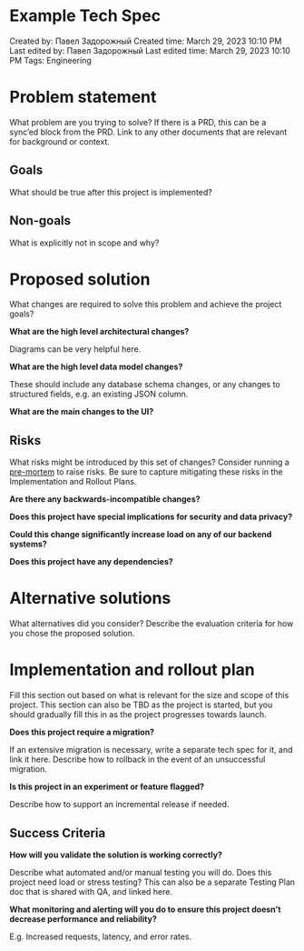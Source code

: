 # Example Tech Spec

Created by: Павел Задорожный
Created time: March 29, 2023 10:10 PM
Last edited by: Павел Задорожный
Last edited time: March 29, 2023 10:10 PM
Tags: Engineering

# Problem statement

What problem are you trying to solve? If there is a PRD, this can be a sync’ed block from the PRD. Link to any other documents that are relevant for background or context.

## Goals

What should be true after this project is implemented?

## Non-goals

What is explicitly not in scope and why?

# Proposed solution

What changes are required to solve this problem and achieve the project goals?

**What are the high level architectural changes?**

Diagrams can be very helpful here.

**What are the high level data model changes?**

These should include any database schema changes, or any changes to structured fields, e.g. an existing JSON column.

**What are the main changes to the UI?**

## Risks

What risks might be introduced by this set of changes? Consider running a [pre-mortem](https://www.notion.so/templates/pre-mortem-template) to raise risks. Be sure to capture mitigating these risks in the Implementation and Rollout Plans.

**Are there any backwards-incompatible changes?**

**Does this project have special implications for security and data privacy?**

**Could this change significantly increase load on any of our backend systems?**

**Does this project have any dependencies?**

# Alternative solutions

What alternatives did you consider? Describe the evaluation criteria for how you chose the proposed solution. 

# Implementation and rollout plan

Fill this section out based on what is relevant for the size and scope of this project. This section can also be TBD as the project is started, but you should gradually fill this in as the project progresses towards launch. 

**Does this project require a migration?**

If an extensive migration is necessary, write a separate tech spec for it, and link it here. Describe how to rollback in the event of an unsuccessful migration.

**Is this project in an experiment or feature flagged?**

Describe how to support an incremental release if needed.

## Success Criteria

**How will you validate the solution is working correctly?**

Describe what automated and/or manual testing you will do. Does this project need load or stress testing? This can also be a separate Testing Plan doc that is shared with QA, and linked here.

**What monitoring and alerting will you do to ensure this project doesn’t decrease performance and reliability?**

E.g. Increased requests, latency, and error rates.